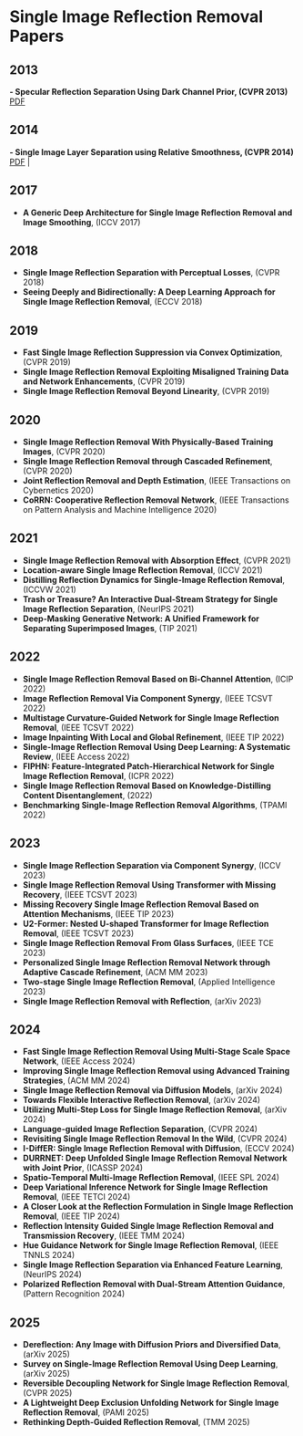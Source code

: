 # Single Image Reflection Removal Papers

## 2013
**- Specular Reflection Separation Using Dark Channel Prior, (CVPR 2013)**  
[PDF](https://openaccess.thecvf.com/content_cvpr_2013/papers/Kim_Specular_Reflection_Separation_2013_CVPR_paper.pdf) 

## 2014
**- Single Image Layer Separation using Relative Smoothness, (CVPR 2014)**  
[PDF](http://yu-li.github.io/paper/li_cvpr14_layer.pdf) | 

## 2017
- **A Generic Deep Architecture for Single Image Reflection Removal and Image Smoothing**, (ICCV 2017)

## 2018
- **Single Image Reflection Separation with Perceptual Losses**, (CVPR 2018)
- **Seeing Deeply and Bidirectionally: A Deep Learning Approach for Single Image Reflection Removal**, (ECCV 2018)

## 2019
- **Fast Single Image Reflection Suppression via Convex Optimization**, (CVPR 2019)
- **Single Image Reflection Removal Exploiting Misaligned Training Data and Network Enhancements**, (CVPR 2019)
- **Single Image Reflection Removal Beyond Linearity**, (CVPR 2019)

## 2020
- **Single Image Reflection Removal With Physically-Based Training Images**, (CVPR 2020)
- **Single Image Reflection Removal through Cascaded Refinement**, (CVPR 2020)
- **Joint Reflection Removal and Depth Estimation**, (IEEE Transactions on Cybernetics 2020)
- **CoRRN: Cooperative Reflection Removal Network**, (IEEE Transactions on Pattern Analysis and Machine Intelligence 2020)

## 2021
- **Single Image Reflection Removal with Absorption Effect**, (CVPR 2021)
- **Location-aware Single Image Reflection Removal**, (ICCV 2021)
- **Distilling Reflection Dynamics for Single-Image Reflection Removal**, (ICCVW 2021)
- **Trash or Treasure? An Interactive Dual-Stream Strategy for Single Image Reflection Separation**, (NeurIPS 2021)
- **Deep-Masking Generative Network: A Unified Framework for Separating Superimposed Images**, (TIP 2021)

## 2022
- **Single Image Reflection Removal Based on Bi-Channel Attention**, (ICIP 2022)
- **Image Reflection Removal Via Component Synergy**, (IEEE TCSVT 2022)
- **Multistage Curvature-Guided Network for Single Image Reflection Removal**, (IEEE TCSVT 2022)
- **Image Inpainting With Local and Global Refinement**, (IEEE TIP 2022)
- **Single-Image Reflection Removal Using Deep Learning: A Systematic Review**, (IEEE Access 2022)
- **FIPHN: Feature-Integrated Patch-Hierarchical Network for Single Image Reflection Removal**, (ICPR 2022)
- **Single Image Reflection Removal Based on Knowledge-Distilling Content Disentanglement**, (2022)
- **Benchmarking Single-Image Reflection Removal Algorithms**, (TPAMI 2022)

## 2023
- **Single Image Reflection Separation via Component Synergy**, (ICCV 2023)
- **Single Image Reflection Removal Using Transformer with Missing Recovery**, (IEEE TCSVT 2023)
- **Missing Recovery Single Image Reflection Removal Based on Attention Mechanisms**, (IEEE TIP 2023)
- **U2-Former: Nested U-shaped Transformer for Image Reflection Removal**, (IEEE TCSVT 2023)
- **Single Image Reflection Removal From Glass Surfaces**, (IEEE TCE 2023)
- **Personalized Single Image Reflection Removal Network through Adaptive Cascade Refinement**, (ACM MM 2023)
- **Two-stage Single Image Reflection Removal**, (Applied Intelligence 2023)
- **Single Image Reflection Removal with Reflection**, (arXiv 2023)

## 2024
- **Fast Single Image Reflection Removal Using Multi-Stage Scale Space Network**, (IEEE Access 2024)
- **Improving Single Image Reflection Removal using Advanced Training Strategies**, (ACM MM 2024)
- **Single Image Reflection Removal via Diffusion Models**, (arXiv 2024)
- **Towards Flexible Interactive Reflection Removal**, (arXiv 2024)
- **Utilizing Multi-Step Loss for Single Image Reflection Removal**, (arXiv 2024)
- **Language-guided Image Reflection Separation**, (CVPR 2024)
- **Revisiting Single Image Reflection Removal In the Wild**, (CVPR 2024)
- **I-DiffER: Single Image Reflection Removal with Diffusion**, (ECCV 2024)
- **DURRNET: Deep Unfolded Single Image Reflection Removal Network with Joint Prior**, (ICASSP 2024)
- **Spatio-Temporal Multi-Image Reflection Removal**, (IEEE SPL 2024)
- **Deep Variational Inference Network for Single Image Reflection Removal**, (IEEE TETCI 2024)
- **A Closer Look at the Reflection Formulation in Single Image Reflection Removal**, (IEEE TIP 2024)
- **Reflection Intensity Guided Single Image Reflection Removal and Transmission Recovery**, (IEEE TMM 2024)
- **Hue Guidance Network for Single Image Reflection Removal**, (IEEE TNNLS 2024)
- **Single Image Reflection Separation via Enhanced Feature Learning**, (NeurIPS 2024)
- **Polarized Reflection Removal with Dual-Stream Attention Guidance**, (Pattern Recognition 2024)

## 2025
- **Dereflection: Any Image with Diffusion Priors and Diversified Data**, (arXiv 2025)
- **Survey on Single-Image Reflection Removal Using Deep Learning**, (arXiv 2025)
- **Reversible Decoupling Network for Single Image Reflection Removal**, (CVPR 2025)
- **A Lightweight Deep Exclusion Unfolding Network for Single Image Reflection Removal**, (PAMI 2025)
- **Rethinking Depth-Guided Reflection Removal**, (TMM 2025)
